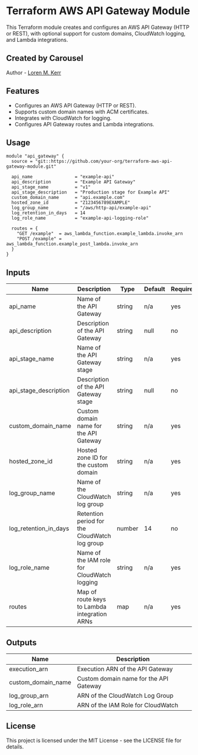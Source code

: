 # Terraform AWS API Gateway Module

This Terraform module creates and configures an AWS API Gateway (HTTP or REST), with optional support for custom domains, CloudWatch logging, and Lambda integrations.

## Created by Carousel

Author - [Loren M. Kerr](https://github.com/lmkerr 'Github Page for Loren M. Kerr')

## Features

- Configures an AWS API Gateway (HTTP or REST).
- Supports custom domain names with ACM certificates.
- Integrates with CloudWatch for logging.
- Configures API Gateway routes and Lambda integrations.

## Usage

```hcl
module "api_gateway" {
  source = "git::https://github.com/your-org/terraform-aws-api-gateway-module.git"

  api_name                = "example-api"
  api_description         = "Example API Gateway"
  api_stage_name          = "v1"
  api_stage_description   = "Production stage for Example API"
  custom_domain_name      = "api.example.com"
  hosted_zone_id          = "Z123456789EXAMPLE"
  log_group_name          = "/aws/http-api/example-api"
  log_retention_in_days   = 14
  log_role_name           = "example-api-logging-role"

  routes = {
    "GET /example"  = aws_lambda_function.example_lambda.invoke_arn
    "POST /example" = aws_lambda_function.example_post_lambda.invoke_arn
  }
}
```

## Inputs

| Name                    | Description                                    | Type   | Default | Required |
|-------------------------|------------------------------------------------|--------|---------|----------|
| api_name                | Name of the API Gateway                        | string | n/a     | yes      |
| api_description         | Description of the API Gateway                 | string | null    | no       |
| api_stage_name          | Name of the API Gateway stage                  | string | n/a     | yes      |
| api_stage_description   | Description of the API Gateway stage           | string | null    | no       |
| custom_domain_name      | Custom domain name for the API Gateway         | string | n/a     | yes      |
| hosted_zone_id          | Hosted zone ID for the custom domain           | string | n/a     | yes      |
| log_group_name          | Name of the CloudWatch log group               | string | n/a     | yes      |
| log_retention_in_days   | Retention period for the CloudWatch log group  | number | 14      | no       |
| log_role_name           | Name of the IAM role for CloudWatch logging    | string | n/a     | yes      |
| routes                  | Map of route keys to Lambda integration ARNs   | map    | n/a     | yes      |

## Outputs

| Name                | Description                              |
|---------------------|------------------------------------------|
| execution_arn       | Execution ARN of the API Gateway         |
| custom_domain_name  | Custom domain name for the API Gateway   |
| log_group_arn       | ARN of the CloudWatch Log Group          |
| log_role_arn        | ARN of the IAM Role for CloudWatch       |

## License

This project is licensed under the MIT License - see the LICENSE file for details.
